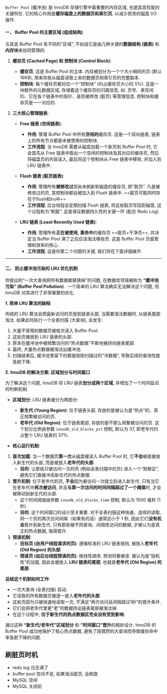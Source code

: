 `Buffer Pool` (缓冲池) 是 InnoDB 存储引擎中最重要的内存区域, 也是其高性能的关键所在. 它的核心作用是**缓存磁盘上的数据页和索引页**, 以减少昂贵的磁盘 I/O 操作.
#### 一、 Buffer Pool 的主要区域 (组成结构)

与其说 Buffer Pool 有不同的“区域”, 不如说它是由几种关键的**数据结构 (链表)** 和**内存块**来协同管理的.

1.  **缓存页 (Cached Page) 和 控制块 (Control Block)**:
    * **缓存页**: 这是 Buffer Pool 的主体. 内存被划分为一个个大小相同的页 (默认 16KB), 用来存放从磁盘读取上来的数据页和索引页的完整副本.
    * **控制块**: 每个缓存页都对应一个“控制块” (约占缓存页大小的 5%). 这是一块额外的元数据区域, 存储着这个缓存页的归属信息, 如: 页号、表空间 ID、它在各个链表中的指针、是否被修改 (脏页) 等管理信息. 控制块和缓存页是一一对应的.

2.  **三大核心管理链表**:
    * **Free 链表 (空闲链表)**:
        * **作用**: 管理 Buffer Pool 中所有**空闲的**缓存页. 这是一个双向链表, 链表上的所有节点都是未被使用的控制块.
        * **工作流程**: 当 InnoDB 需要从磁盘加载一个新页到 Buffer Pool 时, 它会首先从 Free 链表中取出一个空闲的控制块及其对应的缓存页, 然后将磁盘页的内容读入, 最后将这个控制块从 Free 链表中移除, 并加入到 LRU 链表中.

    * **Flush 链表 (脏页链表)**:
        * **作用**: 管理所有**被修改过**但尚未刷新到磁盘的缓存页, 即“脏页”. 凡是被修改过的页, 其控制块都会被加入到 Flush 链表中. ==脏页可能同时存在于flush和lru中==
        * **工作流程**: 后台线程会定期扫描 Flush 链表, 将这些脏页写回到磁盘, 这个过程称为“刷脏”. 这是保证数据持久性的关键一环 (配合 Redo Log).
    * **LRU 链表 (Least Recently Used 链表)**:
        * **作用**: 管理所有**正在被使用, 事务中**的缓存页 ==脏页+干净页==, 并决定当 Buffer Pool 满了之后应该淘汰哪些页. 这是 Buffer Pool 页面管理和效率的核心.
        * **工作流程**: 这是你第二个问题的关键, 我们将在下面详细展开.

---

#### 二、 防止缓冲池污染的 LRU 优化机制

你提出的“一次大查询把所有数据都替换掉”的问题, 在数据库领域被称为 **“缓冲池污染” (Buffer Pool Pollution)** . 一个简单的 LRU 算法确实无法解决这个问题, 但 InnoDB 对其进行了非常重要的优化.

**1. 简单 LRU 算法的缺陷**

传统的 LRU 算法会把最新访问的页放到链表头部, 当需要淘汰数据时, 从链表尾部淘汰. 如果此时执行一个全表扫描 (大查询), 会发生:
1.  大量不常用的数据页被依次读入 Buffer Pool.
2.  这些页被放到 LRU 链表的头部.
3.  原本在缓冲池中被频繁访问的“热点数据”不断地被挤向链表尾部.
4.  最终, 大量热点数据被淘汰出缓冲池.
5.  扫描结束后, 缓冲池里留下的都是刚刚扫描过的“冷数据”, 导致后续的查询性能急剧下降.

**2. InnoDB 的解决方案: 区域划分与时间窗口**

为了解决这个问题, InnoDB 将 LRU 链表**划分成两个区域**, 并增加了一个时间延迟的判断机制.

* **区域划分**:
    LRU 链表被分为两部分:
    * **新生代 (Young Region)**: 位于链表头部, 存放的是被认为是“热点”的、真正频繁被访问的页.
    * **老年代 (Old Region)**: 位于链表尾部, 存放的是不那么频繁被访问的页.
    这个划分比例由参数 `innodb_old_blocks_pct` 控制, 默认为 37, 即老年代约占整个 LRU 链表的 37%.

* **核心运行机制**:
1. **首次加载**: 当一个数据页**第一次**从磁盘被读入 Buffer Pool 时, 它**不会**被直接放入新生代的头部, 而是被放入**老年代的头部**.
	* **目的**: 让那些只被访问一次的页 (例如全表扫描中的页) 进入一个“观察区”, 避免它们直接冲击新生代的热点数据.
2. **晋升机制**: 位于老年代的页, **不会**因为被访问一次就立刻进入新生代. 只有当它在老年代中**再次被访问**, 并且**与第一次访问的时间间隔超过了一个阈值**时, 才会被移动到新生代的头部.
	* 这个时间阈值由参数 `innodb_old_blocks_time` 控制, 默认为 1000 毫秒 (1 秒).
	* **目的**: 这个时间窗口的设计至关重要. 对于全表扫描这种快速、连续的读取, 同一个页的两次访问间隔（如果有的话）通常远小于 1 秒, 因此它们**没有机会**晋升到新生代. 只有那些被不同查询、间隔性访问的数据, 才被认为是真正的热点数据, 值得晋升.
3. **预读机制**: 
	- **目标页 (由用户线程请求的页)**: 遵循标准的 LRU 链表规则, 被放入**老年代 (Old Region) 的头部**.
	- **预读页 (由后台线程预读的页)**: 按线性顺序, 预测将要被读. 被认为是“投机性”的加载, 因此会被放入 **LRU 链表的尾部**, 也就是**老年代 (Old Region) 的尾部**.
		

**总结这个机制如何工作**:

* 一次大查询 (全表扫描) 启动.
* 它读取的所有数据页被逐一放入**老年代的头部**.
* 这些页因为只被快速地读取一次, 不满足“再次访问且间隔超过1秒”的晋升条件.
* 它们会把老年代里更“老”的数据挤出链表尾部被淘汰掉.
* 在这个过程中, **位于新生代的热点数据区完全没有受到影响**.

通过这种 **“新生代/老年代”区域划分** 和 **“时间窗口”晋升**的精妙设计, InnoDB 的 Buffer Pool 成功地保护了核心热点数据, 避免了因偶然的大查询而导致缓存命中率急剧下降的问题.

## 刷脏页时机
- redo log 日志满了
- buffer pool 空间不足, 如果淘汰脏页, 会刷盘
- MySQL 空闲
- MySQL 关闭前